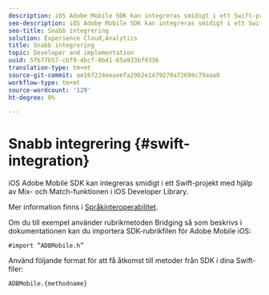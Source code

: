 ```yaml
---
description: iOS Adobe Mobile SDK kan integreras smidigt i ett Swift-projekt med hjälp av Mix- och Match-funktionen i iOS Developer Library.
seo-description: iOS Adobe Mobile SDK kan integreras smidigt i ett Swift-projekt med hjälp av Mix- och Match-funktionen i iOS Developer Library.
seo-title: Snabb integrering
solution: Experience Cloud,Analytics
title: Snabb integrering
topic: Developer and implementation
uuid: 5fb77b57-cbf9-4bcf-8b41-65a933bf9336
translation-type: tm+mt
source-git-commit: ae16f224eeaeefa29b2e1479270a72694c79aaa0
workflow-type: tm+mt
source-wordcount: '129'
ht-degree: 0%

---
```



# Snabb integrering {#swift-integration}

iOS Adobe Mobile SDK kan integreras smidigt i ett Swift-projekt med hjälp av Mix- och Match-funktionen i iOS Developer Library.

Mer information finns i [Språkinteroperabilitet](https://developer.apple.com/documentation/swift#2984801.html).

Om du till exempel använder rubrikmetoden Bridging så som beskrivs i dokumentationen kan du importera SDK-rubrikfilen för Adobe Mobile iOS:

```
#import “ADBMobile.h”
```

Använd följande format för att få åtkomst till metoder från SDK i dina Swift-filer:

```
ADBMobile.{methodname}
```

